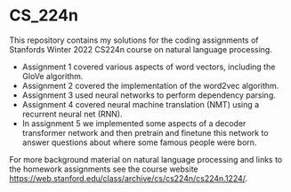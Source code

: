 # CS_224n

This repository contains my solutions for the coding assignments of Stanfords Winter 2022 CS224n course on natural language processing. 

- Assignment 1 covered various aspects of word vectors, including the GloVe algorithm.
- Assignment 2 covered the implementation of the word2vec algorithm.
- Assignment 3 used neural networks to perform dependency parsing.
- Assignment 4 covered neural machine translation (NMT) using a recurrent neural net (RNN). 
- In assignment 5 we implemented some aspects of a decoder transformer network and then pretrain and finetune this network to answer questions about where some famous people were born. 

For more background material on natural language processing and links to the homework assignments see the course website https://web.stanford.edu/class/archive/cs/cs224n/cs224n.1224/.
